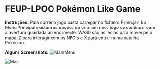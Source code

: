 # FEUP-LPOO Pokémon Like Game

**Instruções:**
Para correr o jogo basta carregar no ficheiro Pkmn.jar!
No Menu Principal existem as opções de criar um novo jogo ou continuar com a aventura guardada anteriormente. WASD são as teclas para mover pelo mapa, Z para interagir com os NPC's e X para entrar numa batalha Pokémon.

**Alguns Screenshots:**
![MainMenu](https://github.com/DoR18696/FEUP-LPOO/blob/master/Pkmn/android/assets/github/1.png)
 
![Map](https://github.com/DoR18696/FEUP-LPOO/blob/master/Pkmn/android/assets/github/2.png)
